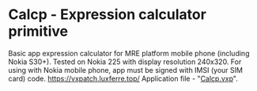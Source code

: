 # Calcp - Expression calculator primitive
Basic app expression calculator for MRE platform mobile phone (including Nokia S30+). Tested on Nokia 225 with display resolution 240x320.  For using with Nokia mobile phone, app must be signed with IMSI (your SIM card) code.
https://vxpatch.luxferre.top/
Application file - "[Calcp.vxp](https://github.com/RDZDX/calcp/blob/main/Calcp.vxp?raw=true)".

